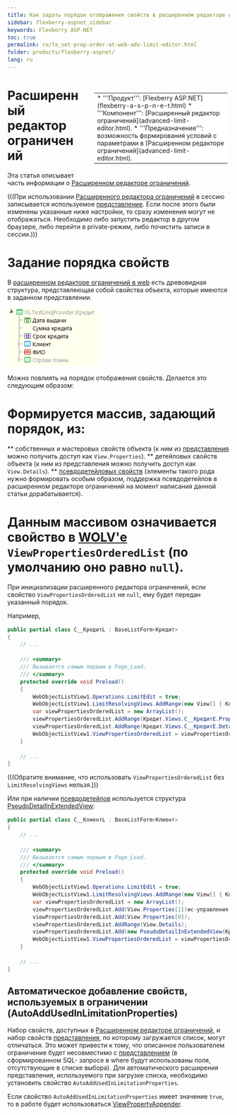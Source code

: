 ```yaml
---
title: Как задать порядок отображения свойств в расширенном редакторе ограничений в web
sidebar: flexberry-aspnet_sidebar
keywords: Flexberry ASP-NET
toc: true
permalink: ru/fa_set-prop-order-at-web-adv-limit-editor.html
folder: products/flexberry-aspnet/
lang: ru
---
```


<div style="margin:5px; padding-left:28px; float:right; width:60%; outline:1px solid white;">
<br>
<table border="0" width="100%" bgcolor="#6495ED">
<tbody><tr><td bgcolor="#FFFFFF">
* '''Продукт''': [Flexberry ASP.NET](flexberry-a-s-p-n-e-t.html)
* '''Компонент''': [Расширенный редактор ограничений](advanced-limit-editor.html).
* '''Предназначение''': возможность формирования условий с параметрами в [Расширенном редакторе ограничений](advanced-limit-editor.html).
</td>
</tr></tbody></table></a>
</div>



# Расширенный редактор ограничений
Эта статья описывает часть информации о [Расширенном редакторе ограничений](advanced-limit-editor.html).

(((<msg type=important head='Применение изменений'>При использовании [Расширенного редактора ограничений](advanced-limit-editor.html) в сессию записывается используемое [представление](fo_view-def.html). Если после этого были изменены указанные ниже настройки, то сразу изменения могут не отображаться. Необходимо либо запустить редактор в другом браузере, либо перейти в private-режим, либо почистить записи в сессии.</msg>)))

# Задание порядка свойств
В [расширенном редакторе ограничений в web](advanced-limit-editor.html) есть древовидная структура, представляющая собой свойства объекта, которые имеются в заданном представлении.

![](/images/pages/img/page/SetPropOrderAtWebAdvLimitEditor/WebAdvLimitTree.png)

<!--В версии после 11.07.2013-->
Можно повлиять на порядок отображения свойств. Делается это следующим образом: 

# Формируется массив, задающий порядок, из:
** собственных и мастеровых свойств объекта (к ним из [представления](fo_view-def.html) можно получить доступ как `View.Properties`).
** детейловых свойств объекта (к ним из представления можно получить доступ как `View.Details`).
** [псевдодетейловых свойств](fo_linq-provider.html) (элементы такого рода нужно формировать особым образом, поддержка псевдодетейлов в расширенном редакторе ограничений на момент написания данной статьи дорабатывается).
# Данным массивом означивается свойство в [WOLV'е](web-object-list-view.html) `ViewPropertiesOrderedList` (по умолчанию оно равно `null`).

При инициализации расширенного редактора ограничений, если свойство `ViewPropertiesOrderedList` не `null`, ему будет передан указанный порядок.

Например,
```cs
public partial class C__КредитL : BaseListForm<Кредит>
{
	// ...
	
	/// <summary>
	/// Вызывается самым первым в Page_Load.
	/// </summary>
	protected override void Preload()
	{
		WebObjectListView1.Operations.LimitEdit = true;
		WebObjectListView1.LimitResolvingViews.AddRange(new View[] { Клиент.Views.C__КлиентE, Кредит.Views.C__КредитE });
		var viewPropertiesOrderedList = new ArrayList();
		viewPropertiesOrderedList.AddRange(Кредит.Views.C__КредитE.Properties);
		viewPropertiesOrderedList.AddRange(Кредит.Views.C__КредитE.Details);
		WebObjectListView1.ViewPropertiesOrderedList = viewPropertiesOrderedList;
	}
	
	// ...
}
```
(((<msg type=Important>Обратите внимание, что использовать `ViewPropertiesOrderedList` без `LimitResolvingViews` нельзя.</msg>)))

Или при наличии [псевдодетейлов](details-at-adv-limit-editor.html) используется структура [PseudoDetailInExtendedView](pseudo-detail-in-extended-view.html):
```cs
public partial class C__КлиентL : BaseListForm<Клиент>
{
	// ...
	
	/// <summary>
	/// Вызывается самым первым в Page_Load.
	/// </summary>
	protected override void Preload()
	{
		WebObjectListView1.Operations.LimitEdit = true;
		WebObjectListView1.LimitResolvingViews.AddRange(new View[] { Клиент.Views.КлиентE, Кредит.Views.КредитE });
		var viewPropertiesOrderedList = new ArrayList();
		viewPropertiesOrderedList.Add(View.Properties[1](ис-управления-проектами_1.html));
		viewPropertiesOrderedList.Add(View.Properties[0]);
		viewPropertiesOrderedList.AddRange(View.Details);
		viewPropertiesOrderedList.Add(new PseudoDetailInExtendedView(Кредит.Views.КредитE, Information.ExtractPropertyPath<Клиент>(x => x.ФИО), "Кредит_Клиент"));
		WebObjectListView1.ViewPropertiesOrderedList = viewPropertiesOrderedList;
	}
	
	// ...
}
```

## Автоматическое добавление свойств, используемых в ограничении (AutoAddUsedInLimitationProperties)
Набор свойств, доступных в [Расширенном редакторе ограничений](advanced-limit-editor.html), и набор свойств [представления](fo_view-def.html), по которому загружается список, могут отличаться. Это может привести к тому, что описанное пользователем ограничение будет несовместимо с [представлением](fo_view-def.html) (в сформированном SQL- запросе в where будут использованы поля, отсутствующие в списке выбора).  Для автоматического расширения представления, используемого при загрузке списка, необходимо установить свойство `AutoAddUsedInLimitationProperties`.

Если свойство `AutoAddUsedInLimitationProperties` имеет значение `true`, то в работе будет использоваться [ViewPropertyAppender](view-property-appender.html).
